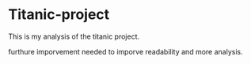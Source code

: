 # Titanic-project
This is my analysis of the titanic project.

furthure imporvement needed to imporve readability and more analysis.
